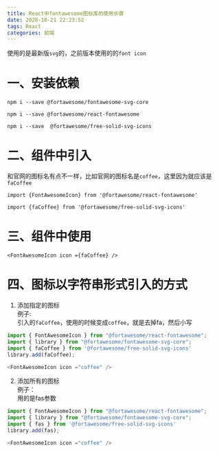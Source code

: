 ```yaml
---
title: React中fontawesome图标库的使用步骤
date: 2020-10-21 22:23:52
tags: React
categories: 前端
---
```

<script type="text/javascript" src="/js/bai.js"></script>

使用的是最新版`svg`的，之前版本使用的的`font icon`
# 一、安装依赖

```
npm i --save @fortawesome/fontawesome-svg-core

npm i --save @fortawesome/react-fontawesome

npm i --save  @fortawesome/free-solid-svg-icons
```
<!-- more -->
# 二、组件中引入
和官网的图标名有点不一样，比如官网的图标名是`coffee`，这里因为就应该是`faCoffee`
```
import {FontAwesomeIcon} from '@fortawesome/react-fontawesome'

import {faCoffee} from '@fortawesome/free-solid-svg-icons'
```
# 三、组件中使用

```
<FontAwesomeIcon icon ={faCoffee} />
```

# 四、图标以字符串形式引入的方式
1. 添加指定的图标  
例子:  
引入的`faCoffee`，使用的时候变成`coffee`，就是去掉fa，然后小写
```js
import { FontAwesomeIcon } from "@fortawesome/react-fontawesome";
import { library } from "@fortawesome/fontawesome-svg-core";
import { faCoffee } from '@fortawesome/free-solid-svg-icons'
library.add(faCoffee);

<FontAwesomeIcon icon ="coffee" />
```
2. 添加所有的图标  
例子：   
用的是fas参数

```js
import { FontAwesomeIcon } from "@fortawesome/react-fontawesome";
import { library } from "@fortawesome/fontawesome-svg-core";
import { fas } from '@fortawesome/free-solid-svg-icons'
library.add(fas);

<FontAwesomeIcon icon ="coffee" />
```
